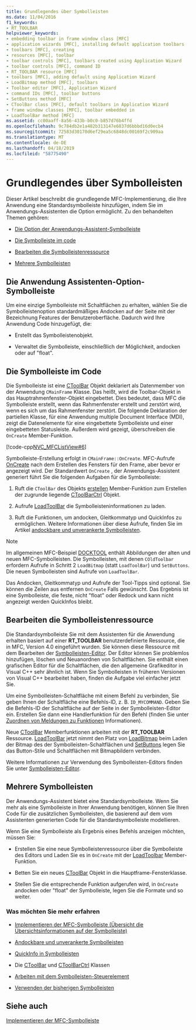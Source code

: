 ```yaml
---
title: Grundlegendes über Symbolleisten
ms.date: 11/04/2016
f1_keywords:
- RT_TOOLBAR
helpviewer_keywords:
- embedding toolbar in frame window class [MFC]
- application wizards [MFC], installing default application toolbars
- toolbars [MFC], creating
- resources [MFC], toolbar
- toolbar controls [MFC], toolbars created using Application Wizard
- toolbar controls [MFC], command ID
- RT_TOOLBAR resource [MFC]
- toolbars [MFC], adding default using Application Wizard
- LoadBitmap method [MFC], toolbars
- Toolbar editor [MFC], Application Wizard
- command IDs [MFC], toolbar buttons
- SetButtons method [MFC]
- CToolBar class [MFC], default toolbars in Application Wizard
- frame window classes [MFC], toolbar embedded in
- LoadToolBar method [MFC]
ms.assetid: cc00aaff-8a56-433b-b0c0-b857d76b4ffd
ms.openlocfilehash: 9c784db2e1a482b313147e6837d6bbbd16d0ecb4
ms.sourcegitcommit: 72583d30170d6ef29ea5c6848dc00169f2c909aa
ms.translationtype: MT
ms.contentlocale: de-DE
ms.lasthandoff: 04/18/2019
ms.locfileid: "58775490"
---
```

# <a name="toolbar-fundamentals"></a>Grundlegendes über Symbolleisten

Dieser Artikel beschreibt die grundlegende MFC-Implementierung, die Ihre Anwendung eine Standardsymbolleiste hinzufügen, indem Sie im Anwendungs-Assistenten die Option ermöglicht. Zu den behandelten Themen gehören:

- [Die Option der Anwendungs-Assistent-Symbolleiste](#_core_the_appwizard_toolbar_option)

- [Die Symbolleiste im code](#_core_the_toolbar_in_code)

- [Bearbeiten die Symbolleistenressource](#_core_editing_the_toolbar_resource)

- [Mehrere Symbolleisten](#_core_multiple_toolbars)

##  <a name="_core_the_appwizard_toolbar_option"></a> Die Anwendung Assistenten-Option-Symbolleiste

Um eine einzige Symbolleiste mit Schaltflächen zu erhalten, wählen Sie die Symbolleistenoption standardmäßiges Andocken auf der Seite mit der Bezeichnung Features der Benutzeroberfläche. Dadurch wird Ihre Anwendung Code hinzugefügt, die:

- Erstellt das Symbolleistenobjekt.

- Verwaltet die Symbolleiste, einschließlich der Möglichkeit, andocken oder auf "float".

##  <a name="_core_the_toolbar_in_code"></a> Die Symbolleiste im Code

Die Symbolleiste ist eine [CToolBar](../mfc/reference/ctoolbar-class.md) Objekt deklariert als Datenmember von der Anwendung `CMainFrame` Klasse. Das heißt, wird die Toolbar-Objekt in das Hauptrahmenfenster-Objekt eingebettet. Dies bedeutet, dass MFC die Symbolleiste erstellt, wenn das Rahmenfenster erstellt und zerstört wird, wenn es sich um das Rahmenfenster zerstört. Die folgende Deklaration der partiellen Klasse, für eine Anwendung multiple Document Interface (MDI), zeigt die Datenelemente für eine eingebettete Symbolleiste und einer eingebetteten Statusleiste. Außerdem wird gezeigt, überschreiben die `OnCreate` Member-Funktion.

[!code-cpp[NVC_MFCListView#6](../atl/reference/codesnippet/cpp/toolbar-fundamentals_1.h)]

Symbolleiste-Erstellung erfolgt in `CMainFrame::OnCreate`. MFC-Aufrufe [OnCreate](../mfc/reference/cwnd-class.md#oncreate) nach dem Erstellen des Fensters für den Frame, aber bevor er angezeigt wird. Der Standardwert `OnCreate` , der Anwendungs-Assistent generiert führt Sie die folgenden Aufgaben für die Symbolleiste:

1. Ruft die `CToolBar` des Objekts [erstellen](../mfc/reference/ctoolbar-class.md#create) Member-Funktion zum Erstellen der zugrunde liegende [CToolBarCtrl](../mfc/reference/ctoolbarctrl-class.md) Objekt.

1. Aufrufe [LoadToolBar](../mfc/reference/ctoolbar-class.md#loadtoolbar) die Symbolleisteninformationen zu laden.

1. Ruft die Funktionen, um andocken, Gleitkommatyp und QuickInfos zu ermöglichen. Weitere Informationen über diese Aufrufe, finden Sie im Artikel [andockbare und unverankerte Symbolleisten](../mfc/docking-and-floating-toolbars.md).

> [!NOTE]
>  Im allgemeinen MFC-Beispiel [DOCKTOOL](../overview/visual-cpp-samples.md) enthält Abbildungen der alten und neuen MFC-Symbolleisten. Die Symbolleisten, mit denen `COldToolbar` erfordern Aufrufe in Schritt 2 `LoadBitmap` (statt `LoadToolBar`) und `SetButtons`. Die neuen Symbolleisten sind Aufrufe von `LoadToolBar`.

Das Andocken, Gleitkommatyp und Aufrufe der Tool-Tipps sind optional. Sie können die Zeilen aus entfernen `OnCreate` Falls gewünscht. Das Ergebnis ist eine Symbolleiste, die feste, nicht "float" oder Redock und kann nicht angezeigt werden QuickInfos bleibt.

##  <a name="_core_editing_the_toolbar_resource"></a> Bearbeiten die Symbolleistenressource

Die Standardsymbolleiste Sie mit dem Assistenten für die Anwendung erhalten basiert auf einer **RT_TOOLBAR** benutzerdefinierte Ressource, die in MFC, Version 4.0 eingeführt wurden. Sie können diese Ressource mit dem Bearbeiten der [Symbolleisten-Editor](../windows/toolbar-editor.md). Der Editor können Sie problemlos hinzufügen, löschen und Neuanordnen von Schaltflächen. Sie enthält einen grafischen Editor für die Schaltflächen, die den allgemeine Grafikeditor in Visual C++ sehr ähnlich ist. Wenn Sie Symbolleisten in früheren Versionen von Visual C++ bearbeitet haben, finden die Aufgabe viel einfacher jetzt Sie.

Um eine Symbolleisten-Schaltfläche mit einem Befehl zu verbinden, Sie geben Ihnen der Schaltfläche eine Befehls-ID, z. B. `ID_MYCOMMAND`. Geben Sie die Befehls-ID der Schaltfläche auf der Seite in der Symbolleisten-Editor ein. Erstellen Sie dann eine Handlerfunktion für den Befehl (finden Sie unter [Zuordnen von Meldungen zu Funktionen](../mfc/reference/mapping-messages-to-functions.md) Informationen).

Neue [CToolBar](../mfc/reference/ctoolbar-class.md) Memberfunktionen arbeiten mit der **RT_TOOLBAR** Ressource. [LoadToolBar](../mfc/reference/ctoolbar-class.md#loadtoolbar) jetzt nimmt den Platz von [LoadBitmap](../mfc/reference/ctoolbar-class.md#loadbitmap) beim Laden der Bitmap des der Symbolleisten-Schaltflächen und [SetButtons](../mfc/reference/ctoolbar-class.md#setbuttons) legen Sie das Button-Stile und Schaltflächen mit Bitmapbildern verbinden.

Weitere Informationen zur Verwendung des Symbolleisten-Editors finden Sie unter [Symbolleisten-Editor](../windows/toolbar-editor.md).

##  <a name="_core_multiple_toolbars"></a> Mehrere Symbolleisten

Der Anwendungs-Assistent bietet eine Standardsymbolleiste. Wenn Sie mehr als eine Symbolleiste in Ihrer Anwendung benötigen, können Sie Ihren Code für die zusätzlichen Symbolleisten, die basierend auf dem vom Assistenten generierten Code für die Standardsymbolleiste modellieren.

Wenn Sie eine Symbolleiste als Ergebnis eines Befehls anzeigen möchten, müssen Sie:

- Erstellen Sie eine neue Symbolleistenressource über die Symbolleiste des Editors und Laden Sie es in `OnCreate` mit der [LoadToolbar](../mfc/reference/ctoolbar-class.md#loadtoolbar) Member-Funktion.

- Betten Sie ein neues [CToolBar](../mfc/reference/ctoolbar-class.md) Objekt in die Hauptframe-Fensterklasse.

- Stellen Sie die entsprechende Funktion aufgerufen wird, in `OnCreate` andocken oder "float" der Symbolleiste, legen Sie die Formate und so weiter.

### <a name="what-do-you-want-to-know-more-about"></a>Was möchten Sie mehr erfahren

- [Implementieren der MFC-Symbolleiste (Übersicht die Übersichtsinformationen auf der Symbolleiste)](../mfc/mfc-toolbar-implementation.md)

- [Andockbare und unverankerte Symbolleisten](../mfc/docking-and-floating-toolbars.md)

- [QuickInfo in Symbolleisten](../mfc/toolbar-tool-tips.md)

- Die [CToolBar](../mfc/reference/ctoolbar-class.md) und [CToolBarCtrl](../mfc/reference/ctoolbarctrl-class.md) Klassen

- [Arbeiten mit dem Symbolleisten-Steuerelement](../mfc/working-with-the-toolbar-control.md)

- [Verwenden der bisherigen Symbolleisten](../mfc/using-your-old-toolbars.md)

## <a name="see-also"></a>Siehe auch

[Implementieren der MFC-Symbolleiste](../mfc/mfc-toolbar-implementation.md)
